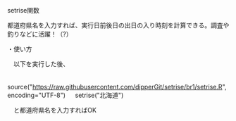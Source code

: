 setrise関数

都道府県名を入力すれば、実行日前後日の出日の入り時刻を計算できる。調査や釣りなどに活躍！（?）

・使い方

　以下を実行した後、
 
　source("https://raw.githubusercontent.com/dipperGit/setrise/br1/setrise.R", encoding="UTF-8")
　
 setrise("北海道")
 
　と都道府県名を入力すればOK
